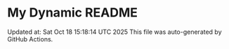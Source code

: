 # My Dynamic README
Updated at: Sat Oct 18 15:18:14 UTC 2025
This file was auto-generated by GitHub Actions.
